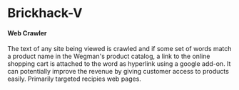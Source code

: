 # Brickhack-V
#### Web Crawler
The text of any site being viewed is crawled and if some set of words match a product name in the Wegman's product catalog, a link to the online shopping cart is attached to the word as hyperlink using a google add-on. It can potentially improve the revenue by giving customer access to products easily. Primarily targeted recipies web pages.

